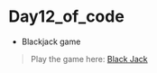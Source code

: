 # Day12_of_code

* Blackjack game

 > Play the game here:
[Black Jack](https://www.247blackjack.com/>)